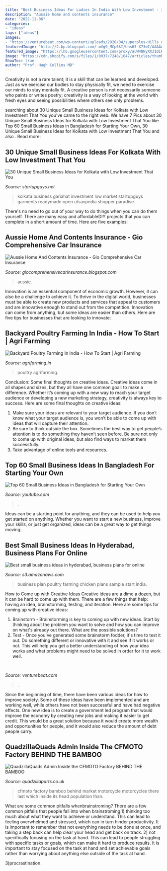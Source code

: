 ```yaml
---
title: "Best Business Ideas For Ladies In India With Low Investment - 30 Unique Small Business Ideas For Kolkata With Low Investment That You"
description: "Aussie home and contents insurance"
date: "2022-11-06"
categories:
- "ideas"
tags: ["ideas"]
images:
- "https://venturebeat.com/wp-content/uploads/2020/04/superplus-Hills_of_Steel_2_GamePlay.jpg?w=800"
featuredImage: "http://2.bp.blogspot.com/-mVg9_MCp6kI/Uns63-X73wI/AAAAAAAAFoY/aDXsKpzgRKM/s640/Chicken-House-Diagram.jpg"
featured_image: "https://lh6.googleusercontent.com/proxy/auW48NyXX31OI64mgunZKKugt2-6-ElclZ4KvZEE9M5DPYKTWDK1i4OQ0X38gubp2XQgwcfDDqEJ6rbJkZL4aAO6dKptDoZry1L4nLzwAr0gcg=w1200-h630-p-k-no-nu"
image: "https://cdn.shopify.com/s/files/1/0037/7248/1647/articles/thumbnail_228ce3f4-1004-496c-900c-ebffb361289e_1024x1024.png?v=1550579427"
ShowToc: true
author: "Prof. Hugh Collins MD"
---
```



Creativity is not a rare talent; it is a skill that can be learned and developed. Just as we exercise our bodies to stay physically fit, we need to exercise our minds to stay mentally fit. A creative person is not necessarily someone who paints or writes poetry; creativity is a way of looking at the world with fresh eyes and seeing possibilities where others see only problems.

	

		
searching about 30 Unique Small Business Ideas for Kolkata with Low Investment That You you've came to the right web. We have 7 Pics about 30 Unique Small Business Ideas for Kolkata with Low Investment That You like Top 60 Small Business Ideas in Bangladesh for Starting Your Own, 30 Unique Small Business Ideas for Kolkata with Low Investment That You and also . Read more:
		
    
## 30 Unique Small Business Ideas For Kolkata With Low Investment That You

<img loading=lazy src="http://www.startupguys.net/wp-content/uploads/2016/02/small-business-ideas-kolkata-image-1.jpg" onerror="this.onerror=null;this.src='https://tse3.mm.bing.net/th?id=OIP.2Kb9R4wrDIt-JqSZ_H0DcwHaF0&amp;pid=15.1';" alt="30 Unique Small Business Ideas for Kolkata with Low Investment That You">

_Source: startupguys.net_

>kolkata business gariahat investment low market startupguys garments readymade open utsavpedia shopper paradise. 

	

There's no need to go out of your way to do things when you can do them yourself. There are many easy and affordableDIY projects that you can complete in a short amount of time. Here are five examples: 

    
## Aussie Home And Contents Insurance - Gio Comprehensive Car Insurance

<img loading=lazy src="https://lh6.googleusercontent.com/proxy/auW48NyXX31OI64mgunZKKugt2-6-ElclZ4KvZEE9M5DPYKTWDK1i4OQ0X38gubp2XQgwcfDDqEJ6rbJkZL4aAO6dKptDoZry1L4nLzwAr0gcg=w1200-h630-p-k-no-nu" onerror="this.onerror=null;this.src='https://tse1.mm.bing.net/th?id=OIP.lqVLYVs5p0-tj7ZdnVRhrQHaCV&amp;pid=15.1';" alt="Aussie Home And Contents Insurance - Gio Comprehensive Car Insurance">

_Source: giocomprehensivecarinsurance.blogspot.com_

>aussie. 

	

Innovation is an essential component of economic growth. However, it can also be a challenge to achieve it. To thrive in the digital world, businesses must be able to create new products and services that appeal to customers and are innovative enough to stand out from the competition. Innovation can come from anything, but some ideas are easier than others. Here are five tips for businesses that are looking to innovate:

    
## Backyard Poultry Farming In India - How To Start | Agri Farming

<img loading=lazy src="https://www.agrifarming.in/wp-content/uploads/2021/08/hens-5753731_1280-1024x683.jpg" onerror="this.onerror=null;this.src='https://tse4.mm.bing.net/th?id=OIP.3fwlONq0xiYpa806KCJjjgHaE8&amp;pid=15.1';" alt="Backyard Poultry Farming In India - How To Start | Agri Farming">

_Source: agrifarming.in_

>poultry agrifarming. 

	

Conclusion: Some final thoughts on creative ideas.
Creative ideas come in all shapes and sizes, but they all have one common goal: to make a difference. Whether it’s coming up with a new way to reach your target audience or developing a new marketing strategy, creativity is always key to success. Here are some final thoughts on creative ideas: 
1. Make sure your ideas are relevant to your target audience. If you don’t know what your target audience is, you won’t be able to come up with ideas that will capture their attention. 
2. Be sure to think outside the box. Sometimes the best way to get people’s attention is to do something they haven’t seen before. Be sure not only to come up with original ideas, but also find ways to market them successfully. 
3. Take advantage of online tools and resources.

    
## Top 60 Small Business Ideas In Bangladesh For Starting Your Own

<img loading=lazy src="https://i.ytimg.com/vi/E1eGEWgqn2c/maxresdefault.jpg" onerror="this.onerror=null;this.src='https://tse3.mm.bing.net/th?id=OIP.i58aZ53zeKouHqKHdtx7wgHaEK&amp;pid=15.1';" alt="Top 60 Small Business Ideas in Bangladesh for Starting Your Own">

_Source: youtube.com_

>. 

	

Ideas can be a starting point for anything, and they can be used to help you get started on anything. Whether you want to start a new business, improve your skills, or just get organized, ideas can be a great way to get things moving.

    
## Best Small Business Ideas In Hyderabad, Business Plans For Online

<img loading=lazy src="http://2.bp.blogspot.com/-mVg9_MCp6kI/Uns63-X73wI/AAAAAAAAFoY/aDXsKpzgRKM/s640/Chicken-House-Diagram.jpg" onerror="this.onerror=null;this.src='https://tse3.mm.bing.net/th?id=OIP.EmujsLFjqYV5ZsOYwukiuQHaEn&amp;pid=15.1';" alt="Best small business ideas in hyderabad, business plans for online">

_Source: s3.amazonaws.com_

>business plan poultry farming chicken plans sample start india. 

	

How to Come up with Creative Ideas
Creative ideas are a dime a dozen, but it can be hard to come up with them. There are a few things that help: having an idea, brainstorming, testing, and iteration. 
Here are some tips for coming up with creative ideas:

1. Brainstorm - Brainstorming is key to coming up with new ideas. Start by thinking about the problem you want to solve and how you can improve on what's already out there. What are the possible solutions? 
2. Test - Once you've generated some brainstorm fodder, it's time to test it out. Do something different or innovative with it and see if it works or not. This will help you get a better understanding of how your idea works and what problems might need to be solved in order for it to work well. 

    
## 

<img loading=lazy src="https://venturebeat.com/wp-content/uploads/2020/04/superplus-Hills_of_Steel_2_GamePlay.jpg?w=800" onerror="this.onerror=null;this.src='https://tse1.mm.bing.net/th?id=OIP.CIn9d4yIJMVcFRsH4AdGBgHaDt&amp;pid=15.1';" alt="">

_Source: venturebeat.com_

>. 

	

Since the beginning of time, there have been various ideas for how to improve society. Some of these ideas have been implemented and are working well, while others have not been successful and have had negative effects. One new idea is to create a government led program that would improve the economy by creating new jobs and making it easier to get credit. This would be a great solution because it would create more wealth and opportunities for people, and it would also reduce the amount of debt people carry.

    
## QuadzillaQuads Admin Inside The CFMOTO Factory BEHIND THE BAMBOO

<img loading=lazy src="https://cdn.shopify.com/s/files/1/0037/7248/1647/articles/thumbnail_228ce3f4-1004-496c-900c-ebffb361289e_1024x1024.png?v=1550579427" onerror="this.onerror=null;this.src='https://tse2.mm.bing.net/th?id=OIP.H350M0eE4ZiBSsygXZTzmAHaHa&amp;pid=15.1';" alt="QuadzillaQuads Admin Inside the CFMOTO Factory BEHIND THE BAMBOO">

_Source: quadzillaparts.co.uk_

>cfmoto factory bamboo behind market motorcycle motorcycles there last which inside its head population than. 

	

What are some common pitfalls whenbrainstroming?
There are a few common pitfalls that people fall into when brainstroming.1) thinking too much about what they want to achieve or understand. This can lead to feeling overwhelmed and stressed, which can in turn hinder productivity. It is important to remember that not everything needs to be done at once, and taking a step back can help clear your head and get back on track.
2) not specifically focusing on the task at hand. This can lead to people struggling with specific tasks or goals, which can make it hard to produce results. It is important to stay focused on the task at hand and set achievable goals rather than worrying about anything else outside of the task at hand.

3)procrastination.

